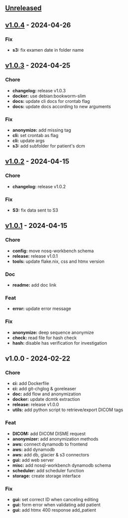 <a name="unreleased"></a>
## [Unreleased]


<a name="v1.0.4"></a>
## [v1.0.4] - 2024-04-26
### Fix
- **s3:** fix examen date in folder name


<a name="v1.0.3"></a>
## [v1.0.3] - 2024-04-25
### Chore
- **changelog:** release v1.0.3
- **docker:** use debian:bookworm-slim
- **docs:** update cli docs for crontab flag
- **docs:** update docs according to new arguments

### Fix
- **anonymize:** add missing tag
- **cli:** set crontab as flag
- **cli:** update args
- **s3:** add subfolder for patient's dcm


<a name="v1.0.2"></a>
## [v1.0.2] - 2024-04-15
### Chore
- **changelog:** release v1.0.2

### Fix
- **S3:** fix data sent to S3


<a name="v1.0.1"></a>
## [v1.0.1] - 2024-04-15
### Chore
- **config:** move nosq-workbench schema
- **release:** release v1.0.1
- **tools:** update flake.nix, css and htmx version

### Doc
- **readme:** add doc link

### Feat
- **error:** update error message

### Fix
- **anonymize:** deep sequence anonymize
- **check:** read file for hash check
- **hash:** disable has verification for investigation


<a name="v1.0.0"></a>
## v1.0.0 - 2024-02-22
### Chore
- **ci:** add Dockerfile
- **ci:** add git-chglog & goreleaser
- **doc:** add flow and anonymization
- **docker:** update dcmtk extraction
- **release:** release v1.0.0
- **utils:** add python script to retrieve/export DICOM tags

### Feat
- **DICOM:** add DICOM DISME request
- **anonymizer:** add anonymization methods
- **aws:** connect dynamodb to frontend
- **aws:** add dynamodb
- **aws:** add db, glacier & s3 connectors
- **gui:** add web server
- **misc:** add nosql-workbench dynamodb schema
- **scheduler:** add scheduler function
- **storage:** create storage interface

### Fix
- **gui:** set correct ID when canceling editing
- **gui:** form error when validating add patient
- **gui:** add htmx 400 response add_patient


[Unreleased]: https://github.com/wyll-io/dicomizer/compare/v1.0.4...HEAD
[v1.0.4]: https://github.com/wyll-io/dicomizer/compare/v1.0.3...v1.0.4
[v1.0.3]: https://github.com/wyll-io/dicomizer/compare/v1.0.2...v1.0.3
[v1.0.2]: https://github.com/wyll-io/dicomizer/compare/v1.0.1...v1.0.2
[v1.0.1]: https://github.com/wyll-io/dicomizer/compare/v1.0.0...v1.0.1
